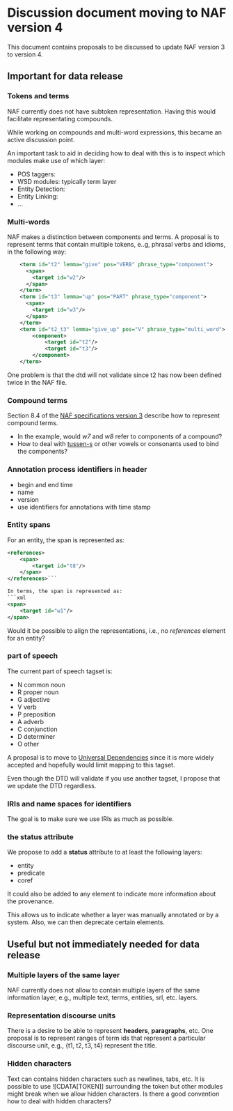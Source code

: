 # Discussion document moving to NAF version 4

This document contains proposals to be discussed to update NAF version 3 to version 4.

## Important for data release 

### Tokens and terms
NAF currently does not have subtoken representation.
Having this would facilitate representating compounds.

While working on compounds and multi-word expressions,
this became an active discussion point.

An important task to aid in deciding how to deal with this is to inspect which modules make use of which layer:
* POS taggers:
* WSD modules: typically term layer
* Entity Detection:
* Entity Linking:
* ...

### Multi-words

NAF makes a distinction between components and terms.
A proposal is to represent terms that contain multiple tokens, e..g, phrasal verbs and idioms,
in the following way:

```xml
    <term id="t2" lemma="give" pos="VERB" phrase_type="component">
      <span>
        <target id="w2"/>
      </span>
    </term>
    <term id="t3" lemma="up" pos="PART" phrase_type="component">
      <span>
        <target id="w3"/>
      </span>
    </term>
    <term id="t2_t3" lemma="give_up" pos="V" phrase_type="multi_word">
        <component>
            <target id="t2"/>
            <target id="t3"/>
        </component>
    </term>
```

One problem is that the dtd will not validate since t2 has now been defined twice in the NAF file.

### Compound terms
Section 8.4 of the [NAF specifications version 3](https://github.com/newsreader/NAF/blob/master/naf.pdf)
describe how to represent compound terms.
* In the example, would *w7* and *w8* refer to components of a compound?
* How to deal with [tussen-s](https://nl.wiktionary.org/wiki/tussen-s) or other vowels or consonants used to bind the components?

### Annotation process identifiers in header
* begin and end time
* name
* version
* use identifiers for annotations with time stamp

### Entity spans
For an entity, the span is represented as:
```xml
<references>
    <span>
        <target id="t8"/>
    </span>
</references>```

In terms, the span is represented as:
```xml
<span>
    <target id="w1"/>
</span>
```

Would it be possible to align the representations, i.e., no *references* element for an entity?

### part of speech
The current part of speech tagset is:
* N common noun
* R proper noun
* G adjective
* V verb
* P preposition
* A adverb
* C conjunction
* D determiner
* O other

A proposal is to move to [Universal Dependencies](https://universaldependencies.org/) since it is
more widely accepted and hopefully would limit mapping to this tagset.

Even though the DTD will validate if you use another tagset, I propose that we update the DTD regardless.

### IRIs and name spaces for identifiers
The goal is to make sure we use IRIs as much as possible.

### the status attribute
We propose to add a **status** attribute to at least the following layers:
* entity
* predicate
* coref

It could also be added to any element to indicate more information about the provenance.

This allows us to indicate whether a layer was manually annotated or by a system.
Also, we can then deprecate certain elements.

## Useful but not immediately needed for data release

### Multiple layers of the same layer
NAF currently does not allow to contain multiple layers of the same information layer,
e.g., multiple text, terms, entities, srl, etc. layers.

### Representation discourse units
There is a desire to be able to represent **headers**, **paragraphs**, etc.
One proposal is to represent ranges of term ids that represent a particular discourse unit, e.g.,
{t1, t2, t3, t4} represent the title.

### Hidden characters
Text can contains hidden characters such as newlines, tabs, etc.
It is possible to use ![CDATA[TOKEN]] surrounding the token but other modules might break when we allow hidden characters.
Is there a good convention how to deal with hidden characters?
